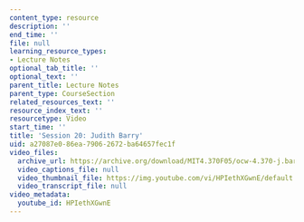 ```yaml
---
content_type: resource
description: ''
end_time: ''
file: null
learning_resource_types:
- Lecture Notes
optional_tab_title: ''
optional_text: ''
parent_title: Lecture Notes
parent_type: CourseSection
related_resources_text: ''
resource_index_text: ''
resourcetype: Video
start_time: ''
title: 'Session 20: Judith Barry'
uid: a27087e0-86ea-7906-2672-ba64657fec1f
video_files:
  archive_url: https://archive.org/download/MIT4.370F05/ocw-4.370-j.barry-22nov2005-220k.mp4
  video_captions_file: null
  video_thumbnail_file: https://img.youtube.com/vi/HPIethXGwnE/default.jpg
  video_transcript_file: null
video_metadata:
  youtube_id: HPIethXGwnE
---
```

